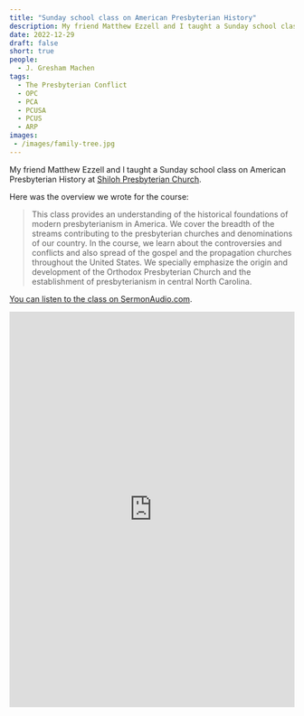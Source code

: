 ```yaml
---
title: "Sunday school class on American Presbyterian History"
description: My friend Matthew Ezzell and I taught a Sunday school class on American Presbyterian History at Shiloh Presbyterian Church.
date: 2022-12-29
draft: false
short: true
people:
  - J. Gresham Machen
tags:
  - The Presbyterian Conflict
  - OPC
  - PCA
  - PCUSA
  - PCUS
  - ARP
images:
 - /images/family-tree.jpg
---
```


My friend Matthew Ezzell and I taught a Sunday school class on American Presbyterian History at [Shiloh Presbyterian Church](https://shilohopc.org). 

Here was the overview we wrote for the course: 

> This class provides an understanding of the historical foundations of modern presbyterianism in America. We cover the breadth of the streams contributing to the presbyterian churches and denominations of our country. In the course, we learn about the controversies and conflicts and also spread of the gospel and the propagation churches throughout the United States. We specially emphasize the origin and development of the Orthodox Presbyterian Church and the establishment of presbyterianism in central North Carolina.

[You can listen to the class on SermonAudio.com](https://www.sermonaudio.com/solo/shiloh/sermons/series/167016/?sb=oldest).

<iframe tabindex="-1" width="1" height="700" src="https://embed.sermonaudio.com/browser/broadcaster/shiloh/series/Presbyterianism%20in%20America/?sort=oldest&page_size=25&scrolls=false" style="min-width: 100%; max-width: 100%; " allow="autoplay" frameborder="0" scrolling="no"></iframe>
